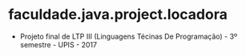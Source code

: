 # faculdade.java.project.locadora

- Projeto final de LTP III (Linguagens Técinas De Programação) - 3º semestre - UPIS - 2017


